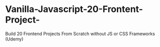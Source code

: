 # Vanilla-Javascript-20-Frontent-Project-
Build 20 Frontend Projects From Scratch without JS or CSS Frameworks (Udemy)
